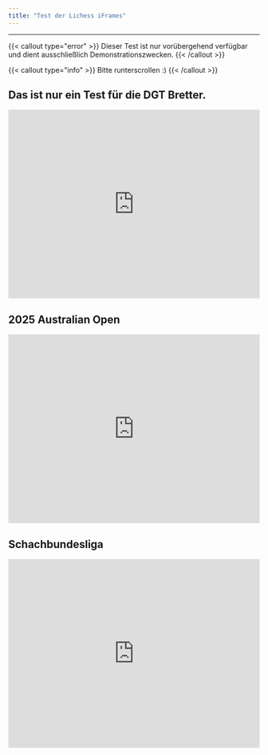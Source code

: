 ```yaml
---
title: "Test der Lichess iFrames"
---
```

---
{{< callout type="error" >}}
Dieser Test ist nur vorübergehend verfügbar und dient ausschließlich Demonstrationszwecken.
{{< /callout >}}


{{< callout type="info" >}}
Bitte runterscrollen :)
{{< /callout >}}


## Das ist nur ein Test für die DGT Bretter.
<iframe src="https://lichess.org/embed/broadcast/2-ilmenauer-open-2025/7frTyKOf" style="width: 100%; aspect-ratio: 4/3;" frameborder="0"></iframe>




## 2025 Australian Open
<iframe src="https://lichess.org/embed/broadcast/2025-australian-open--minor/4K8Ixnjp" style="width: 100%; aspect-ratio: 4/3;" frameborder="0"></iframe>




## Schachbundesliga

<iframe src="https://lichess.org/embed/broadcast/german-bundesliga-202425/xKTYkKj1" style="width: 100%; aspect-ratio: 4/3;" frameborder="0"></iframe>
